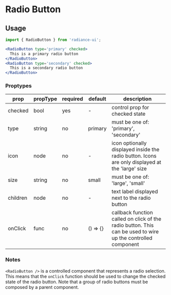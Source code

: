 # Radio Button
## Usage

```jsx
import { RadioButton } from 'radiance-ui';

<RadioButton type='primary' checked>
  This is a primary radio button
</RadioButton>
<RadioButton type='secondary' checked>
  This is a secondary radio button
</RadioButton>
```

<!-- STORY -->

### Proptypes
| prop      | propType           | required | default | description                                                                                                                  |
|-----------|--------------------|----------|---------|------------------------------------------------------------------------------------------------------------------------------|
| checked   | bool               | yes      | -       | control prop for checked state                                                                                               |
| type      | string             | no       | primary | must be one of: 'primary', 'secondary'                                                                                       |
| icon      | node               | no       | -       | icon optionally displayed inside the radio button. Icons are only displayed at the 'large' size                              |                                                                                                 |
| size      | string             | no       | small   | must be one of: 'large', 'small'                                                                                             |                                                                                                 |
| children  | node               | no       | -       | text label displayed next to the radio button                                                                                |
| onClick   | func               | no       | () => {}| callback function called on click of the radio button. This can be used to wire up the controlled component                  |

### Notes
`<RadioButton />` is a controlled component that represents a radio
selection. This means that the `onClick` function should be used to
change the checked state of the radio button. Note that a group of radio
buttons must be composed by a parent component.
